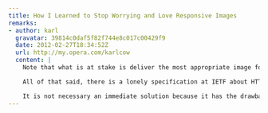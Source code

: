 ```yaml
---
title: How I Learned to Stop Worrying and Love Responsive Images
remarks:
- author: karl
  gravatar: 39814c0daf5f82f744e8c017c00429f9
  date: 2012-02-27T18:34:52Z
  url: http://my.opera.com/karlcow
  content: |
    Note that what is at stake is deliver the most appropriate image for the current usage environment. So it's not necessary a matter of size (width and height) but it can be a matter of weight. When on a small mobile device but connected through WIFI, I want to be able to have access to the big version of the image. The reason is that in coming scenarios of glanceable and/or shared screens, what is reaching my device is not necessary where it will be displayed/printed in the end. So mediaqueries on network capabilities seem to be a better fit than screen size. Note that there is a Javascript API coming for network capabilities. I bet that this will evolve quickly, and there will be new devices contexts that we have not yet imagined.

    All of that said, there is a lonely specification at IETF about HTTP transparent negotiation. Basically it is a kind of mediaqueries for the server. It gives information on what type of resources are available on the server, so the client could select the one which is appropriate for its context. I wrote about that. <http://my.opera.com/karlcow/blog/2011/12/08/responsive-images-and-transparent-content-negotiation-in-http>

    It is not necessary an immediate solution because it has the drawback that most front-end Web developers have no control or sometimes knowledge about the back-end, and content negotiation had a bad publicity in the past among browser implementers.
---
```

